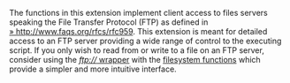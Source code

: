 The functions in this extension implement client access to files servers
speaking the File Transfer Protocol (FTP) as defined in
<a href="http://www.faqs.org/rfcs/rfc959" class="link external">» http://www.faqs.org/rfcs/rfc959</a>.
This extension is meant for detailed access to an FTP server providing a
wide range of control to the executing script. If you only wish to read
from or write to a file on an FTP server, consider using the
<a href="/wrappers/ftp.html" class="link"><em>ftp://</em> wrapper</a>
with the
<a href="/ref/filesystem.html" class="link">filesystem functions</a>
which provide a simpler and more intuitive interface.
